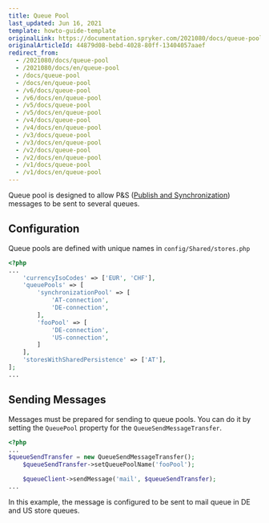 ```yaml
---
title: Queue Pool
last_updated: Jun 16, 2021
template: howto-guide-template
originalLink: https://documentation.spryker.com/2021080/docs/queue-pool
originalArticleId: 44879d08-bebd-4028-80ff-13404057aaef
redirect_from:
  - /2021080/docs/queue-pool
  - /2021080/docs/en/queue-pool
  - /docs/queue-pool
  - /docs/en/queue-pool
  - /v6/docs/queue-pool
  - /v6/docs/en/queue-pool
  - /v5/docs/queue-pool
  - /v5/docs/en/queue-pool
  - /v4/docs/queue-pool
  - /v4/docs/en/queue-pool
  - /v3/docs/queue-pool
  - /v3/docs/en/queue-pool
  - /v2/docs/queue-pool
  - /v2/docs/en/queue-pool
  - /v1/docs/queue-pool
  - /v1/docs/en/queue-pool
---
```


Queue pool is designed to allow P&S ([Publish and Synchronization](/docs/scos/dev/back-end-development/data-manipulation/data-publishing/publish-and-synchronization.html)) messages to be sent to several queues.

## Configuration
Queue pools are defined with unique names in `config/Shared/stores.php`

```php
<?php
...
    'currencyIsoCodes' => ['EUR', 'CHF'],
    'queuePools' => [
        'synchronizationPool' => [
            'AT-connection',
            'DE-connection',
        ],
        'fooPool' => [
            'DE-connection',
            'US-connection',
        ]
    ],
    'storesWithSharedPersistence' => ['AT'],
];
...
```
## Sending Messages
Messages must be prepared for sending to queue pools. You can do it by setting the `QueuePool` property for the `QueueSendMessageTransfer`.
```php
<?php
...
$queueSendTransfer = new QueueSendMessageTransfer();
    $queueSendTransfer->setQueuePoolName('fooPool');

    $queueClient->sendMessage('mail', $queueSendTransfer);
...
```
In this example, the message is configured to be sent to mail queue in DE and US store queues.

<!--Last review date: Apr 25, 2019 by by Ehsan Zanjani, Andrii Tserkovnyi-->
